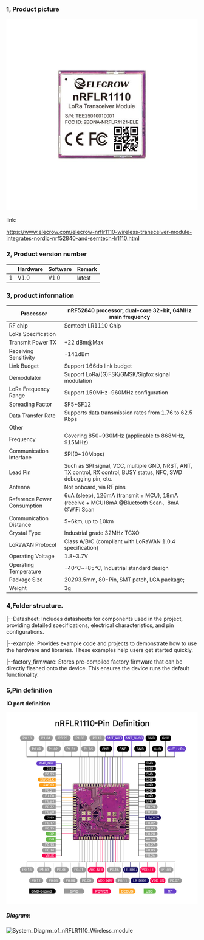 ### 1, Product picture

![nrflr1110_wireless_module](./nrflr1110_wireless_module.jpg)

link:

https://www.elecrow.com/elecrow-nrflr1110-wireless-transceiver-module-integrates-nordic-nrf52840-and-semtech-lr1110.html



### 2, Product version number

|      | Hardware | Software | Remark |
| ---- | -------- | -------- | ------ |
| 1    | V1.0     | V1.0     | latest |

### 3, product information

| Processor                   | nRF52840 processor, dual-core 32-bit, 64MHz main frequency   |
| --------------------------- | ------------------------------------------------------------ |
| RF chip                     | Semtech LR1110 Chip                                          |
| LoRa Specification          |                                                              |
| Transmit Power TX           | +22 dBm@Max                                                  |
| Receiving Sensitivity       | -141dBm                                                      |
| Link Budget                 | Support 166db link budget                                    |
| Demodulator                 | Support LoRa/(G)FSK/GMSK/Sigfox signal modulation            |
| LoRa Frequency Range        | Support 150MHz-960MHz configuration                          |
| Spreading Factor            | SF5~SF12                                                     |
| Data Transfer Rate          | Supports data transmission rates from 1.76 to 62.5 Kbps      |
| Other                       |                                                              |
| Frequency                   | Covering 850~930MHz (applicable to 868MHz, 915MHz)           |
| Communication Interface     | SPI(0~10Mbps)                                                |
| Lead Pin                    | Such as SPI signal, VCC, multiple GND, NRST, ANT, TX control, RX control, BUSY status, NFC, SWD debugging pin, etc. |
| Antenna                     | Not onboard, via RF pins                                     |
| Reference Power Consumption | 6uA (sleep), 126mA (transmit + MCU), 18mA (receive + MCU)8mA @Bluetooth Scan、8mA @WiFi Scan |
| Communication Distance      | 5~6km, up to 10km                                            |
| Crystal Type                | Industrial grade 32MHz TCXO                                  |
| LoRaWAN Protocol            | Class A/B/C (compliant with LoRaWAN 1.0.4 specification)     |
| Operating Voltage           | 1.8~3.7V                                                     |
| Operating Temperature       | -40℃~+85℃, Industrial standard design                        |
| Package Size                | 20*20*3.5mm, 80-Pin, SMT patch, LGA package;                 |
| Weight                      | 3g                                                           |

### 4,Folder structure.

|--Datasheet: Includes datasheets for components used in the project, providing detailed specifications, electrical characteristics, and pin configurations.

|--example: Provides example code and projects to demonstrate how to use the hardware and libraries. These examples help users get started quickly.

|--factory_firmware: Stores pre-compiled factory firmware that can be directly flashed onto the device. This ensures the device runs the default functionality.

### 5,Pin definition

**IO port definition**

![nRFLR1110-Pin_Definition](./nRFLR1110-Pin_Definition.jpg)

##### Diagram:

![System_Diagrm_of_nRFLR1110_Wireless_module](F:\wiki\lorawan\Elecrow-nRFLR1110-Wireless-Transceiver-Module\git\System_Diagrm_of_nRFLR1110_Wireless_module.jpg)